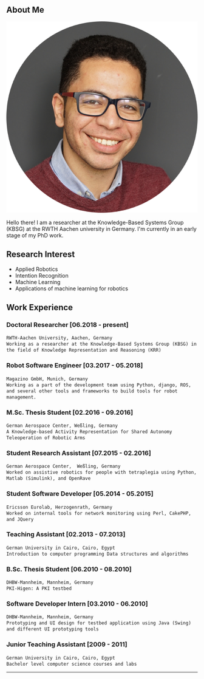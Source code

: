 ## About Me

<img class="profile-picture" src="img/m-behery-circle.png">

Hello there! I am a researcher at the Knowledge-Based Systems Group (KBSG) at the RWTH Aachen university in Germany. I'm currently in an early stage of my PhD work. 

## Research Interest

- Applied Robotics
- Intention Recognition
- Machine Learning 
- Applications of machine learning for robotics

## Work Experience

### Doctoral Researcher [06.2018 - present]
    RWTH-Aachen University, Aachen, Germany
    Working as a researcher at the Knowledge-Based Systems Group (KBSG) in the field of Knowledge Representation and Reasoning (KRR)
  

### Robot Software Engineer [03.2017 - 05.2018]
    Magazino GmbH, Munich, Germany
    Working as a part of the development team using Python, django, ROS, and several other tools and frameworks to build tools for robot management.
  

### M.Sc. Thesis Student [02.2016 - 09.2016]
    German Aerospace Center, Weßling, Germany
    A Knowledge-based Activity Representation for Shared Autonomy Teleoperation of Robotic Arms
  

### Student Research Assistant [07.2015 - 02.2016]
    German Aerospace Center,  Weßling, Germany
    Worked on assistive robotics for people with tetraplegia using Python, Matlab (Simulink), and OpenRave
  

### Student Software Developer [05.2014 - 05.2015]
    Ericsson Eurolab, Herzogenrath, Germany
    Worked on internal tools for network monitoring using Perl, CakePHP, and JQuery


### Teaching Assistant [02.2013 - 07.2013]
    German University in Cairo, Cairo, Egypt
    Introduction to computer programming Data structures and algorithms
  

### B.Sc. Thesis Student [06.2010 - 08.2010]
    DHBW-Mannheim, Mannheim, Germany
    PKI-Higen: A PKI testbed
  

### Software Developer Intern [03.2010 - 06.2010]
    DHBW-Mannheim, Mannheim, Germany
    Prototyping and UI design for testbed application using Java (Swing) and different UI prototyping tools
  

### Junior Teaching Assistant [2009 - 2011]
    German University in Cairo, Cairo, Egypt
    Bachelor level computer science courses and labs

---
